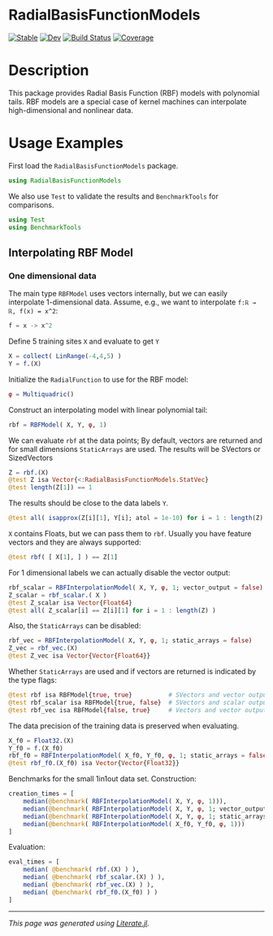 # RadialBasisFunctionModels

[![Stable](https://img.shields.io/badge/docs-stable-blue.svg)](https://manuelbb-upb.github.io/RadialBasisFunctionModels.jl/stable)
[![Dev](https://img.shields.io/badge/docs-dev-blue.svg)](https://manuelbb-upb.github.io/RadialBasisFunctionModels.jl/dev)
[![Build Status](https://github.com/manuelbb-upb/RadialBasisFunctionModels.jl/workflows/CI/badge.svg)](https://github.com/manuelbb-upb/RadialBasisFunctionModels.jl/actions)
[![Coverage](https://codecov.io/gh/manuelbb-upb/RadialBasisFunctionModels.jl/branch/master/graph/badge.svg)](https://codecov.io/gh/manuelbb-upb/RadialBasisFunctionModels.jl)

# Description
This package provides Radial Basis Function (RBF) models with polynomial tails.
RBF models are a special case of kernel machines can interpolate high-dimensional
and nonlinear data.

# Usage Examples

First load the `RadialBasisFunctionModels` package.

````julia
using RadialBasisFunctionModels
````

We also use `Test` to validate the results and `BenchmarkTools` for comparisons.

````julia
using Test
using BenchmarkTools
````

## Interpolating RBF Model

### One dimensional data
The main type `RBFModel` uses vectors internally, but we can easily
interpolate 1-dimensional data.
Assume, e.g., we want to interpolate ``f:ℝ → ℝ, f(x) = x^2``:

````julia
f = x -> x^2
````

Define 5 training sites `X` and evaluate to get `Y`

````julia
X = collect( LinRange(-4,4,5) )
Y = f.(X)
````

Initialize the `RadialFunction` to use for the RBF model:

````julia
φ = Multiquadric()
````

Construct an interpolating model with linear polynomial tail:

````julia
rbf = RBFModel( X, Y, φ, 1)
````

We can evaluate `rbf` at the data points;
By default, vectors are returned and for small dimensions
`StaticArrays` are used. The results will be SVectors or SizedVectors

````julia
Z = rbf.(X)
@test Z isa Vector{<:RadialBasisFunctionModels.StatVec}
@test length(Z[1]) == 1
````

The results should be close to the data labels `Y`.

````julia
@test all( isapprox(Z[i][1], Y[i]; atol = 1e-10) for i = 1 : length(Z) )
````

`X` contains Floats, but we can pass them to `rbf`.
Usually you have feature vectors and they are always supported:

````julia
@test rbf( [ X[1], ] ) == Z[1]
````

For 1 dimensional labels we can actually disable the vector output:

````julia
rbf_scalar = RBFInterpolationModel( X, Y, φ, 1; vector_output = false)
Z_scalar = rbf_scalar.( X )
@test Z_scalar isa Vector{Float64}
@test all( Z_scalar[i] == Z[i][1] for i = 1 : length(Z) )
````

Also, the `StaticArrays` can be disabled:

````julia
rbf_vec = RBFInterpolationModel( X, Y, φ, 1; static_arrays = false)
Z_vec = rbf_vec.(X)
@test Z_vec isa Vector{Vector{Float64}}
````

Whether `StaticArrays` are used and if vectors are returned is
indicated by the type flags:

````julia
@test rbf isa RBFModel{true, true}          # SVectors and vector output
@test rbf_scalar isa RBFModel{true, false}  # SVectors and scalar output
@test rbf_vec isa RBFModel{false, true}     # Vectors and vector output
````

The data precision of the training data is preserved when evaluating.

````julia
X_f0 = Float32.(X)
Y_f0 = f.(X_f0)
rbf_f0 = RBFInterpolationModel( X_f0, Y_f0, φ, 1; static_arrays = false )
@test rbf_f0.(X_f0) isa Vector{Vector{Float32}}
````

Benchmarks for the small 1in1out data set. Construction:

````julia
creation_times = [
    median(@benchmark( RBFInterpolationModel( X, Y, φ, 1))),
    median(@benchmark( RBFInterpolationModel( X, Y, φ, 1; vector_output = false))),
    median(@benchmark( RBFInterpolationModel( X, Y, φ, 1; static_arrays = false))),
    median(@benchmark( RBFInterpolationModel( X_f0, Y_f0, φ, 1)))
]
````

Evaluation:

````julia
eval_times = [
    median( @benchmark( rbf.(X) ) ),
    median( @benchmark( rbf_scalar.(X) ) ),
    median( @benchmark( rbf_vec.(X) ) ),
    median( @benchmark( rbf_f0.(X_f0) ) )
]
````

---

*This page was generated using [Literate.jl](https://github.com/fredrikekre/Literate.jl).*

